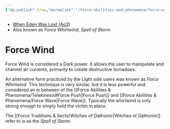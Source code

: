 ```yaml
---
{"dg-publish":true,"permalink":"/force-abilities-and-phenomena/force-wind/","tags":["dark","light","sense","alter","forcepower"],"noteIcon":"saber1"}
---
```


- [When Eden Was Lost (Ao3)](https://archiveofourown.org/works/19334440/chapters/45992584)
- Also known as *Force Whirlwind*, *Spell of Storm*
# Force Wind
Force Wind is considered a Dark power. It allows the user to manipulate and channel air currents, primarily to create destructive tornadoes. 

An alternative form practiced by the Light side users was known as *Force Whirlwind*. This technique is very similar, but it is less powerful and considered an in between of the [[Force Abilities & Phenomena/Telekinesis#Force Push\|Force Push]] and [[Force Abilities & Phenomena/Force Wave\|Force Wave]]. Typically the whirlwind is only strong enough to simply hold the victim in place.

The [[Force Traditions & Sects/Witches of Dathomir\|Witches of Dathomir]] refer to is as the *Spell of Storm*.